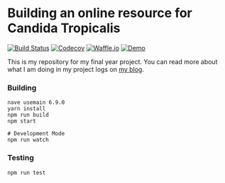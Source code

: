 # Building an online resource for Candida Tropicalis

[![Build Status](https://travis-ci.com/bag-man/final-year-project.svg?token=gr5Kv7LRnKCzUp9adeKC&branch=master)](https://travis-ci.com/bag-man/final-year-project)
[![Codecov](https://codecov.io/gh/bag-man/final-year-project/branch/master/graph/badge.svg?token=GuPuQcHhdX)](https://codecov.io/gh/bag-man/final-year-project)
[![Waffle.io](https://img.shields.io/badge/Waffle%20Board-active-green.svg)](https://waffle.io/bag-man/final-year-project)
[![Demo](https://img.shields.io/badge/Demo-live-green.svg)](http://project.owen.cymru)

This is my repository for my final year project. You can read more about what I am doing in my project logs on [my blog](http://owen.cymru).

### Building

    nave usemain 6.9.0
    yarn install
    npm run build
    npm start

    # Development Mode
    npm run watch

### Testing

    npm run test
